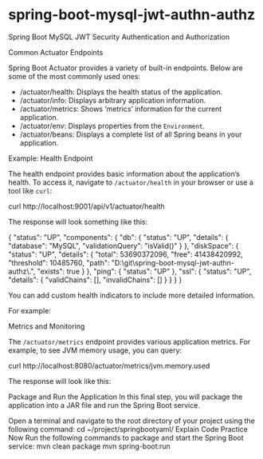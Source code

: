 # spring-boot-mysql-jwt-authn-authz
Spring Boot MySQL JWT Security Authentication and Authorization

Common Actuator Endpoints

Spring Boot Actuator provides a variety of built-in endpoints. Below are some of the most commonly used ones:

- /actuator/health: Displays the health status of the application.
- /actuator/info: Displays arbitrary application information.
- /actuator/metrics: Shows ‘metrics’ information for the current application.
- /actuator/env: Displays properties from the `Environment`.
- /actuator/beans: Displays a complete list of all Spring beans in your application.


Example: Health Endpoint

The health endpoint provides basic information about the application’s health. To access it, navigate to `/actuator/health` in your browser or use a tool like `curl`:

curl http://localhost:9001/api/v1/actuator/health

The response will look something like this:

{
  "status": "UP",
  "components": {
    "db": {
      "status": "UP",
      "details": {
        "database": "MySQL",
        "validationQuery": "isValid()"
      }
    },
    "diskSpace": {
      "status": "UP",
      "details": {
        "total": 53690372096,
        "free": 41438420992,
        "threshold": 10485760,
        "path": "D:\\git\\spring-boot-mysql-jwt-authn-authz\\.",
        "exists": true
      }
    },
    "ping": {
      "status": "UP"
    },
    "ssl": {
      "status": "UP",
      "details": {
        "validChains": [],
        "invalidChains": []
      }
    }
  }
}


You can add custom health indicators to include more detailed information. 

For example:


Metrics and Monitoring

The `/actuator/metrics` endpoint provides various application metrics. For example, to see JVM memory usage, you can query:

curl http://localhost:8080/actuator/metrics/jvm.memory.used

The response will look like this:



Package and Run the Application
In this final step, you will package the application into a JAR file and run the Spring Boot service.

Open a terminal and navigate to the root directory of your project using the following command:
cd ~/project/springbootyaml/
 Explain Code
 Practice Now
Run the following commands to package and start the Spring Boot service:
mvn clean package
mvn spring-boot:run


